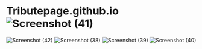 # Tributepage.github.io![Screenshot (41)](https://user-images.githubusercontent.com/113498726/193440168-9c9fabcc-d86f-440c-97d0-1ba88cc73e56.png)
![Screenshot (42)](https://user-images.githubusercontent.com/113498726/193440170-1ded75f2-4124-408f-8a3e-3506ac4c187c.png)
![Screenshot (38)](https://user-images.githubusercontent.com/113498726/193440171-97e94536-0a58-4173-b61f-68ebacba8c49.png)
![Screenshot (39)](https://user-images.githubusercontent.com/113498726/193440173-18dd74a3-87f1-4946-9614-23c3216f65b4.png)
![Screenshot (40)](https://user-images.githubusercontent.com/113498726/193440175-345f184b-42a1-4910-92e7-eaf7dd78103a.png)
